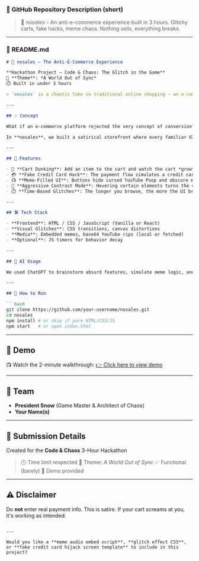 

### 🔖 **GitHub Repository Description (short)**

> 🛒 *nosales* – An anti-e-commerce experience built in 3 hours. Glitchy carts, fake hacks, meme chaos. Nothing sells, everything breaks.

---

### 📄 **README.md**

````markdown
# 🛒 nosales – The Anti-E-Commerce Experience

**Hackathon Project – Code & Chaos: The Glitch in the Game**  
🎯 **Theme**: *A World Out of Sync*  
⏱️ Built in under 3 hours  

> `nosales` is a chaotic take on traditional online shopping — an e-commerce site where **selling never happens the way you expect**. It’s not just broken. It *wants* to be broken.

---

## 💡 Concept

What if an e-commerce platform rejected the very concept of conversion?

In **nosales**, we built a satirical storefront where every familiar UI pattern is distorted, hijacked, or made *delightfully unusable*. It's a mix of glitch art, meme injection, and UX sabotage, wrapped in a real-time web experience.

---

## 🧪 Features

- 🏀 **Cart Dunking**: Add an item to the cart and watch the cart *grow* to absurd size before slamming the item like a basketball.
- 💳 **Fake Credit Card Hack**: The payment flow simulates a credit card hijack mid-purchase. Users panic. We laugh.
- 📺 **Meme-Filled UI**: Buttons hide cursed YouTube Poop and obscure meme audio. Click wisely.
- 🌈 **Aggressive Contrast Mode**: Hovering certain elements turns the site into a high-contrast accessibility nightmare.
- ⏱️ **Time-Based Glitches**: The longer you browse, the more the UI breaks — screen flickers, layout shifts, and unpredictable behaviors intensify over time.

---

## 🛠️ Tech Stack

- **Frontend**: HTML / CSS / JavaScript (Vanilla or React)
- **Visual Glitches**: CSS transitions, canvas distortions
- **Media**: Embedded memes, base64 YouTube rips (local or fetched)
- **Optional**: JS timers for behavior decay

---

## 🧠 AI Usage

We used ChatGPT to brainstorm absurd features, simulate meme logic, and write fake error messages for the payment "hack" screen.

---

## 🚀 How to Run

```bash
git clone https://github.com/your-username/nosales.git
cd nosales
npm install # or skip if pure HTML/CSS/JS
npm start   # or open index.html
````

---

## 🎥 Demo

📺 Watch the 2-minute walkthrough:
[👉 Click here to view demo](https://example.com/nosales-demo)

---

## 🧙 Team

* **President Snow** (Game Master & Architect of Chaos)
* **Your Name(s)**

---

## 🏁 Submission Details

Created for the **Code & Chaos** 3-Hour Hackathon

> 🕒 Time limit respected
> 🎯 Theme: *A World Out of Sync*
> ✅ Functional (barely)
> 🎥 Demo provided

---

## ⚠️ Disclaimer

Do **not** enter real payment info. This is satire. If your cart screams at you, it's working as intended.

```

---

Would you like a **meme audio embed script**, **glitch effect CSS**, or **fake credit card hijack screen template** to include in this project?
```
